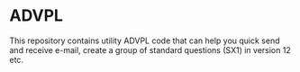 # ADVPL

This repository contains utility ADVPL code that can help you quick send and receive e-mail, create a group of standard questions (SX1) in version 12 etc.
